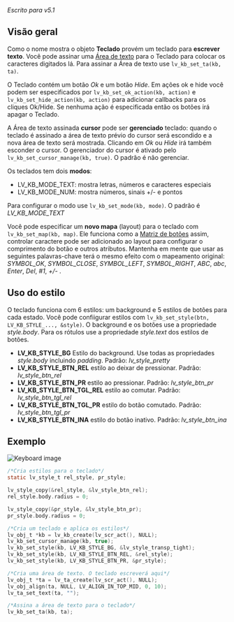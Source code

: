 _Escrito para v5.1_

## Visão geral

Como o nome mostra o objeto **Teclado** provém um teclado para **escrever texto**. Você pode assinar uma [Área de texto](/Text-area) para o Teclado para colocar os caracteres digitados lá. Para assinar a Área de texto use `lv_kb_set_ta(kb, ta)`.

O Teclado contém um botão _Ok_ e um botão _Hide_. Em ações ok e hide você podem ser especificados por `lv_kb_set_ok_action(kb, action)` e `lv_kb_set_hide_action(kb, action)` para adicionar callbacks para os cliques Ok/Hide. Se nenhuma ação é especificada então os botões irá apagar o Teclado.

A Área de texto assinada **cursor** pode ser **gerenciado** teclado: quando o teclado é assinado a área de texto prévio do cursor será escondido e a nova área de texto será mostrada. Clicando em _Ok_ ou _Hide_ irá também esconder o cursor. O gerenciador do cursor é ativado pelo `lv_kb_set_cursor_manage(kb, true)`. O padrão é não gerenciar.

Os teclados tem dois **modos**:

- LV_KB_MODE_TEXT: mostra letras, números e caracteres especiais
- LV_KB_MODE_NUM: mostra números, sinais +/- e pontos

Para configurar o modo use `lv_kb_set_mode(kb, mode)`. O padrão é _LV_KB_MODE_TEXT_

Você pode especificar um **novo mapa** (layout) para o teclado com `lv_kb_set_map(kb, map)`. Ele funciona como a [Matriz de botões](/Button-matrix) assim, controlar caractere pode ser adicionado ao layout para configurar o comprimento do botão e outros atributos. Mantenha em mente que usar as seguintes palavras-chave terá o mesmo efeito com o mapeamento original: _SYMBOL_OK_, _SYMBOL_CLOSE_, _SYMBOL_LEFT_, _SYMBOL_RIGHT_, _ABC_, _abc_, _Enter_, _Del_, _#1_, _+/-_ .

## Uso do estilo

O teclado funciona com 6 estilos: um background e 5 estilos de botões para cada estado. Você pode confiigurar estilos com `lv_kb_set_style(btn, LV_KB_STYLE_..., &style)`. O background e os botões use a propriedade _style.body_. Para os rótulos use a propriedade _style.text_ dos estilos de botões.

- **LV_KB_STYLE_BG** Estilo do background. Use todas as propriedades _style.body_ incluindo _padding_. Padrão: _lv_style_pretty_
- **LV_KB_STYLE_BTN_REL** estilo ao deixar de pressionar. Padrão: _lv_style_btn_rel_
- **LV_KB_STYLE_BTN_PR** estilo ao pressionar. Padrão: _lv_style_btn_pr_
- **LV_KB_STYLE_BTN_TGL_REL** estilo ao comutar. Padrão: _lv_style_btn_tgl_rel_
- **LV_KB_STYLE_BTN_TGL_PR** estilo do botão comutado. Padrão: _lv_style_btn_tgl_pr_
- **LV_KB_STYLE_BTN_INA** estilo do botão inativo. Padrão: _lv_style_btn_ina_

## Exemplo
![Keyboard image](http://docs.littlevgl.com/img/keyboard-lv_kb.png)
```c
/*Cria estilos para o teclado*/
static lv_style_t rel_style, pr_style;

lv_style_copy(&rel_style, &lv_style_btn_rel);
rel_style.body.radius = 0;

lv_style_copy(&pr_style, &lv_style_btn_pr);
pr_style.body.radius = 0;

/*Cria um teclado e aplica os estilos*/
lv_obj_t *kb = lv_kb_create(lv_scr_act(), NULL);
lv_kb_set_cursor_manage(kb, true);
lv_kb_set_style(kb, LV_KB_STYLE_BG, &lv_style_transp_tight);
lv_kb_set_style(kb, LV_KB_STYLE_BTN_REL, &rel_style);
lv_kb_set_style(kb, LV_KB_STYLE_BTN_PR, &pr_style);

/*Cria uma área de texto. O teclado escreverá aqui*/
lv_obj_t *ta = lv_ta_create(lv_scr_act(), NULL);
lv_obj_align(ta, NULL, LV_ALIGN_IN_TOP_MID, 0, 10);
lv_ta_set_text(ta, "");

/*Assina a área de texto para o teclado*/
lv_kb_set_ta(kb, ta);
```
